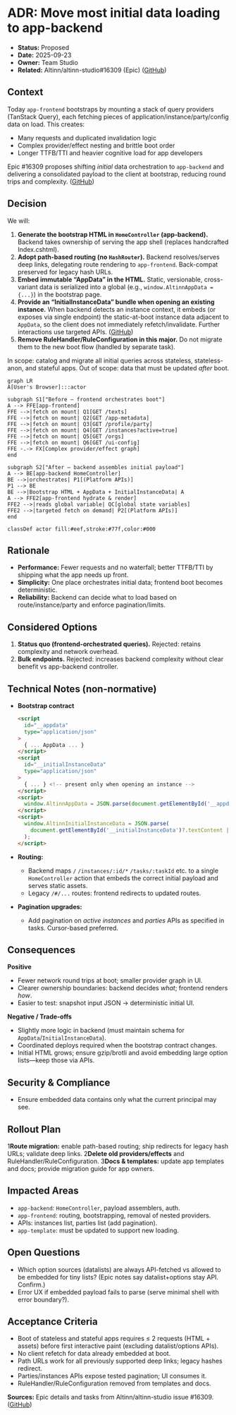 # ADR: Move most initial data loading to app-backend

- **Status:** Proposed
- **Date:** 2025-09-23
- **Owner:** Team Studio
- **Related:** Altinn/altinn-studio#16309 (Epic) ([GitHub][1])

## Context

Today `app-frontend` bootstraps by mounting a stack of query providers (TanStack Query), each fetching pieces of application/instance/party/config data on load. This creates:

- Many requests and duplicated invalidation logic
- Complex provider/effect nesting and brittle boot order
- Longer TTFB/TTI and heavier cognitive load for app developers

Epic #16309 proposes shifting _initial_ data orchestration to `app-backend` and delivering a consolidated payload to the client at bootstrap, reducing round trips and complexity. ([GitHub][1])

## Decision

We will:

1. **Generate the bootstrap HTML in `HomeController` (app-backend).**
   Backend takes ownership of serving the app shell (replaces handcrafted Index.cshtml).
2. **Adopt path-based routing (no `HashRouter`).**
   Backend resolves/serves deep links, delegating route rendering to `app-frontend`. Back-compat preserved for legacy hash URLs.
3. **Embed immutable “AppData” in the HTML.**
   Static, versionable, cross-variant data is serialized into a global (e.g., `window.AltinnAppData = {...}`) in the bootstrap page.
4. **Provide an “InitialInstanceData” bundle when opening an existing instance.**
   When backend detects an instance context, it embeds (or exposes via single endpoint) the static-at-boot instance data adjacent to `AppData`, so the client does not immediately refetch/invalidate. Further interactions use targeted APIs. ([GitHub][1])
5. **Remove RuleHandler/RuleConfiguration in this major.**
   Do not migrate them to the new boot flow (handled by separate task).

In scope: catalog and migrate all initial queries across stateless, stateless-anon, and stateful apps. Out of scope: data that must be updated _after_ boot.

```mermaid
graph LR
A[User's Browser]:::actor

subgraph S1["Before — frontend orchestrates boot"]
A --> FFE[app-frontend]
FFE -->|fetch on mount| Q1[GET /texts]
FFE -->|fetch on mount| Q2[GET /app-metadata]
FFE -->|fetch on mount| Q3[GET /profile/party]
FFE -->|fetch on mount| Q4[GET /instances?active=true]
FFE -->|fetch on mount| Q5[GET /orgs]
FFE -->|fetch on mount| Q6[GET /ui-config]
FFE -.-> FX[Complex provider/effect graph]
end

subgraph S2["After — backend assembles initial payload"]
A --> BE[app-backend HomeController]
BE -->|orchestrates| P1[(Platform APIs)]
P1 --> BE
BE -->|Bootstrap HTML + AppData + InitialInstanceData| A
A --> FFE2[app-frontend hydrate & render]
FFE2 -->|reads global variable| QC[global state variables]
FFE2 -->|targeted fetch on demand| P2[(Platform APIs)]
end

classDef actor fill:#eef,stroke:#77f,color:#000
```

## Rationale

- **Performance:** Fewer requests and no waterfall; better TTFB/TTI by shipping what the app needs up front.
- **Simplicity:** One place orchestrates initial data; frontend boot becomes deterministic.
- **Reliability:** Backend can decide what to load based on route/instance/party and enforce pagination/limits.

## Considered Options

1. **Status quo (frontend-orchestrated queries).**
   Rejected: retains complexity and network overhead.
2. **Bulk endpoints.**
   Rejected: increases backend complexity without clear benefit vs app-backend controller.

## Technical Notes (non-normative)

- **Bootstrap contract**

  ```html
  <script
    id="__appdata"
    type="application/json"
  >
    { ... AppData ... }
  </script>
  <script
    id="__initialInstanceData"
    type="application/json"
  >
    { ... } <!-- present only when opening an instance -->
  </script>
  <script>
    window.AltinnAppData = JSON.parse(document.getElementById('__appdata').textContent);
  </script>
  <script>
    window.AltinnInitialInstanceData = JSON.parse(
      document.getElementById('__initialInstanceData')?.textContent || 'null',
    );
  </script>
  ```

- **Routing:**
  - Backend maps `/` `/instances/:id/*` `/tasks/:taskId` etc. to a single `HomeController` action that embeds the correct initial payload and serves static assets.
  - Legacy `/#/...` routes: frontend redirects to updated routes.

- **Pagination upgrades:**
  - Add pagination on _active instances_ and _parties_ APIs as specified in tasks. Cursor-based preferred.

## Consequences

**Positive**

- Fewer network round trips at boot; smaller provider graph in UI.
- Clearer ownership boundaries: backend decides _what_; frontend renders _how_.
- Easier to test: snapshot input JSON → deterministic initial UI.

**Negative / Trade-offs**

- Slightly more logic in backend (must maintain schema for `AppData`/`InitialInstanceData`).
- Coordinated deploys required when the bootstrap contract changes.
- Initial HTML grows; ensure gzip/brotli and avoid embedding large option lists—keep those via APIs.

## Security & Compliance

- Ensure embedded data contains only what the current principal may see.

## Rollout Plan

1**Route migration:** enable path-based routing; ship redirects for legacy hash URLs; validate deep links.
2**Delete old providers/effects** and RuleHandler/RuleConfiguration.
3**Docs & templates:** update app templates and docs; provide migration guide for app owners.

## Impacted Areas

- `app-backend`: `HomeController`, payload assemblers, auth.
- `app-frontend`: routing, bootstrapping, removal of nested providers.
- APIs: instances list, parties list (add pagination).
- `app-template`: must be updated to support new loading.

## Open Questions

- Which option sources (datalists) are always API-fetched vs allowed to be embedded for tiny lists? (Epic notes say datalist+options stay API. Confirm.)
- Error UX if embedded payload fails to parse (serve minimal shell with error boundary?).

## Acceptance Criteria

- Boot of stateless and stateful apps requires ≤ 2 requests (HTML + assets) before first interactive paint (excluding datalist/options APIs).
- No client refetch for data already embedded at boot.
- Path URLs work for all previously supported deep links; legacy hashes redirect.
- Parties/instances APIs expose tested pagination; UI consumes it.
- RuleHandler/RuleConfiguration removed from templates and docs.

**Sources:** Epic details and tasks from Altinn/altinn-studio issue #16309. ([GitHub][1])

[1]: https://github.com/Altinn/altinn-studio/issues/16309 'Move most initial data loading to app-backend · Issue #16309 · Altinn/altinn-studio · GitHub'
